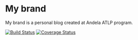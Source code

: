 # My brand
My brand is a personal blog created at Andela ATLP program.

[![Build Status](https://travis-ci.com/travis-ci/travis-web.svg?branch=master)](https://travis-ci.com/travis-ci/travis-web)
[![Coverage Status](https://coveralls.io/repos/github/alainmucyo/andelabrand/badge.svg?branch=ch-testing)](https://coveralls.io/github/alainmucyo/andelabrand?branch=ch-testing)